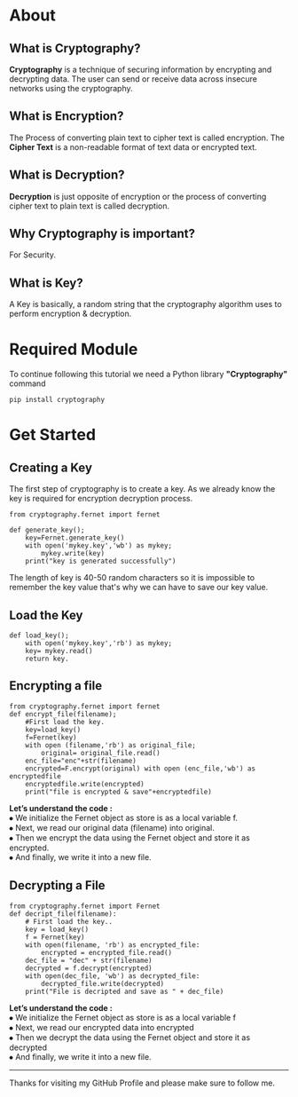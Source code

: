 #  About

## What is Cryptography?
**Cryptography** is a technique of securing information by encrypting and decrypting data.
The user can send or receive data across insecure networks using the cryptography.
## What is Encryption?
The Process of converting plain text to cipher text is called encryption.
The **Cipher Text** is a non-readable format of text data or encrypted text.

## What is Decryption?
**Decryption** is just opposite of encryption or the process of converting cipher text to plain text is called decryption.
## Why Cryptography is important?
For Security.

## What is Key?
A Key is basically, a random string that the cryptography algorithm uses to perform encryption & decryption.
# Required Module
To continue following this tutorial we need a Python library **"Cryptography"** command

    pip install cryptography

# Get Started

## Creating a Key 
The first step of cryptography is to create a key. As we already know the key is required for encryption decryption process.

    from cryptography.fernet import fernet

    def generate_key();
	    key=Fernet.generate_key()
	    with open('mykey.key','wb') as mykey;
		    mykey.write(key)
	    print("key is generated successfully")

The length of key is 40-50 random characters so it is impossible to remember the key value that's why we can have to save our key value.

## Load the Key

    def load_key();
	    with open('mykey.key','rb') as mykey;
	    key= mykey.read()
	    return key.

## Encrypting a file

    from cryptography.fernet import fernet
    def encrypt_file(filename);
	    #First load the key.
	    key=load_key()
	    f=Fernet(key)
	    with open (filename,'rb') as original_file;
		    original= original_file.read()
	    enc_file="enc"+str(filename)
	    encrypted=F.encrypt(original) with open (enc_file,'wb') as 	encryptedfile
	    encryptedfile.write(encrypted)
	    print("file is encrypted & save"+encryptedfile)

**Let’s understand the code :**  
⦁ We initialize the Fernet object as store is as a local variable f.  
⦁ Next, we read our original data (filename) into original.  
⦁ Then we encrypt the data using the Fernet object and store it as encrypted.  
⦁ And finally, we write it into a new file.

## Decrypting a File

    from cryptography.fernet import Fernet  
    def decript_file(filename):  
        # First load the key..  
        key = load_key()  
        f = Fernet(key)  
        with open(filename, 'rb') as encrypted_file:  
            encrypted = encrypted_file.read()  
        dec_file = "dec" + str(filename)  
        decrypted = f.decrypt(encrypted)  
        with open(dec_file, 'wb') as decrypted_file:  
            decrypted_file.write(decrypted)  
        print("File is decripted and save as " + dec_file)

**Let’s understand the code :**  
⦁ We initialize the Fernet object as store is as a local variable f  
⦁ Next, we read our encrypted data into encrypted  
⦁ Then we decrypt the data using the Fernet object and store it as decrypted  
⦁ And finally, we write it into a new file.

-----------------------
Thanks for visiting my GitHub Profile and please make sure to follow me.

